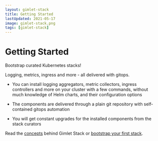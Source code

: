 ```yaml
---
layout: gimlet-stack
title: Getting Started
lastUpdated: 2021-05-17
image: gimlet-stack.png
tags: [gimlet-stack]
---
```


# Getting Started

Bootstrap curated Kubernetes stacks!

Logging, metrics, ingress and more - all delivered with gitops.

- You can install logging aggregators, metric collectors, ingress controllers and more on your cluster with a few commands, 
without much knowledge of Helm charts, and their configuration options

- The components are delivered through a plain git repository with self-contained gitops automation

- You will get constant upgrades for the installed components from the stack curators

Read the [concepts](/gimletd/concepts) behind Gimlet Stack or [bootstrap your first stack](/gimletd/concepts).
